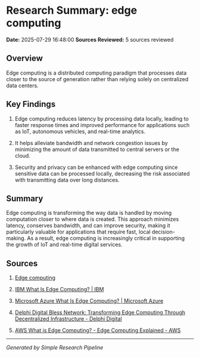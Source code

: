 # Research Summary: edge computing
**Date:** 2025-07-29 16:48:00
**Sources Reviewed:** 5 sources reviewed

## Overview

Edge computing is a distributed computing paradigm that processes data closer to the source of generation rather than relying solely on centralized data centers.

## Key Findings

1. Edge computing reduces latency by processing data locally, leading to faster response times and improved performance for applications such as IoT, autonomous vehicles, and real-time analytics.

2. It helps alleviate bandwidth and network congestion issues by minimizing the amount of data transmitted to central servers or the cloud.

3. Security and privacy can be enhanced with edge computing since sensitive data can be processed locally, decreasing the risk associated with transmitting data over long distances.


## Summary
Edge computing is transforming the way data is handled by moving computation closer to where data is created. This approach minimizes latency, conserves bandwidth, and can improve security, making it particularly valuable for applications that require fast, local decision-making. As a result, edge computing is increasingly critical in supporting the growth of IoT and real-time digital services.

## Sources

1. [Edge computing](https://en.wikipedia.org/wiki/Edge_computing)

2. [IBM What Is Edge Computing? | IBM](https://www.ibm.com/think/topics/edge-computing)

3. [Microsoft Azure What Is Edge Computing? | Microsoft Azure](https://azure.microsoft.com/en-us/resources/cloud-computing-dictionary/what-is-edge-computing)

4. [Delphi Digital Bless Network: Transforming Edge Computing Through Decentralized Infrastructure - Delphi Digital](https://members.delphidigital.io/reports/bless-network-transforming-edge-computing-through-decentralized-infrastructure)

5. [AWS What is Edge Computing? - Edge Computing Explained - AWS](https://aws.amazon.com/what-is/edge-computing/)


---
*Generated by Simple Research Pipeline*